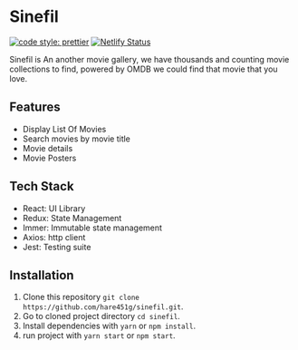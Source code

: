 # Sinefil

[![code style: prettier](https://img.shields.io/badge/code_style-prettier-ff69b4.svg?style=flat-square)](https://github.com/prettier/prettier)
[![Netlify Status](https://api.netlify.com/api/v1/badges/580d2ad4-7d9d-4d95-bfea-ae1121f79eed/deploy-status)](https://app.netlify.com/sites/competent-archimedes-5d865e/deploys)

Sinefil is An another movie gallery, we have thousands and counting movie collections to find, powered by OMDB we could find that movie that you love.

## Features

- Display List Of Movies
- Search movies by movie title
- Movie details
- Movie Posters

## Tech Stack

- React: UI Library
- Redux: State Management
- Immer: Immutable state management
- Axios: http client
- Jest: Testing suite

## Installation

1. Clone this repository `git clone https://github.com/hare451g/sinefil.git`.
2. Go to cloned project directory `cd sinefil`.
3. Install dependencies with `yarn` or `npm install`.
4. run project with `yarn start` or `npm start`.

